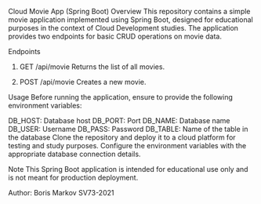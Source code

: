 Cloud Movie App (Spring Boot)
Overview
This repository contains a simple movie application implemented using Spring Boot, designed for educational purposes in the context of Cloud Development studies. The application provides two endpoints for basic CRUD operations on movie data.

Endpoints
1. GET /api/movie
Returns the list of all movies.

2. POST /api/movie
Creates a new movie.

Usage
Before running the application, ensure to provide the following environment variables:

DB_HOST: Database host
DB_PORT: Port
DB_NAME: Database name
DB_USER: Username
DB_PASS: Password
DB_TABLE: Name of the table in the database
Clone the repository and deploy it to a cloud platform for testing and study purposes. Configure the environment variables with the appropriate database connection details.

Note
This Spring Boot application is intended for educational use only and is not meant for production deployment.

Author: Boris Markov SV73-2021
